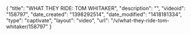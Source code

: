 {
    "title": "WHAT THEY RIDE: TOM WHITAKER",
    "description": "",
    "videoid": "158797",
    "date_created": "1398292514",
    "date_modified": "1418181334",
    "type": "captivate",
    "layout": "video",
    "url": "\/v\/what-they-ride-tom-whitaker\/158797"
}